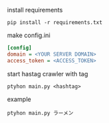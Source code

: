 install requirements

```
pip install -r requirements.txt
```

make config.ini

```ini
[config]
domain = <YOUR SERVER DOMAIN>
access_token = <ACCESS_TOKEN>
```

start hastag crawler with tag

```
ptyhon main.py <hashtag>
```

example

```
ptyhon main.py ラーメン
```
